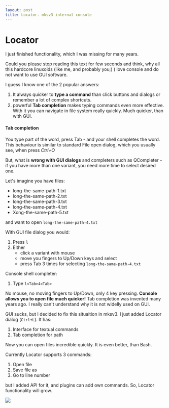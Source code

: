 ```yaml
---
layout: post
title: Locator. mksv3 internal console
---
```


# Locator
I just finished functionality, which I was missing for many years.

Could you please stop reading this text for few seconds  and think, why all this hardcore linuxoids (like me, and probably you;)  ) love console and do not want to use GUI software.

I guess I know one of the 2 popular answers:

1. It always quicker to **type a command** than click buttons and dialogs or remember a lot of complex shortcuts.
2. powerful **Tab completion** makes typing commands even more effective. With it you can navigate in file system really quickly. Much quicker, than with GUI.

#### Tab completion
You type part of the word, press Tab - and your shell completes the word. This behaviour is similar to standard File open dialog, which you usually see, when press *Ctrl+O*

But, what is **wrong with GUI dialogs** and completers such as QCompleter - if you have more than one variant, you need more time to select desired one.

Let's imagine you have files:

* long-the-same-path-1.txt
* long-the-same-path-2.txt
* long-the-same-path-3.txt
* long-the-same-path-4.txt
* Xong-the-same-path-5.txt

and want to open `long-the-same-path-4.txt`

With GUI file dialog you would:

1. Press `l`
2. Either
    * click a variant with mouse
    * move you fingers to Up/Down keys and select
    * press Tab 3 times for selecting `long-the-same-path-4.txt`

Console shell completer:

1. Type `l<Tab>4<Tab>`

No mouse, no moving fingers to Up/Down, only 4 key pressing.
**Console allows you to open file much quicker!** Tab completion was invented many years ago. I really can't understand why it is not widelly used on GUI.

GUI sucks, but I decided to fix this situaition in mksv3.
I just added Locator dialog (`Ctrl+L`). It has:

1. Interface for textual commands
2. Tab completion for path

Now you can open files incredible quickly. It is even better, than Bash.

Currently Locator supports 3 commands:

1. Open file
2. Save file as
3. Go to line number

but I added API for it, and plugins can add own commands. So, Locator functionality will grow.

<img src="../../../blog-screens/locator.png"/>
